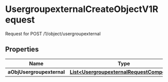 

# UsergroupexternalCreateObjectV1Request

Request for POST /1/object/usergroupexternal

## Properties

| Name | Type | Description | Notes |
|------------ | ------------- | ------------- | -------------|
|**aObjUsergroupexternal** | [**List&lt;UsergroupexternalRequestCompound&gt;**](UsergroupexternalRequestCompound.md) |  |  |



